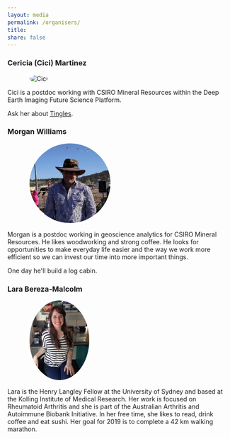 ```yaml
---
layout: media
permalink: /organisers/
title:
share: false
---
```

<style>
img {
    border-radius: 50%;
    height: 180px;
    float:  inline-block;
    margin: 0px 0px 0px 50px;
  }
</style>

### Cericia (Cici) Martinez

<img src="../images/cici.jpg" alt="Cici"/>

Cici is a postdoc working with CSIRO Mineral Resources within the Deep Earth Imaging Future Science Platform.

Ask her about [Tingles](https://en.wikipedia.org/wiki/Eucalyptus_jacksonii).

### Morgan Williams <a href="https://twitter.com/metasomite"><i class="fa fa-twitter" aria-hidden="true"></i></a>

<img src="../images/morgan.jpg" alt="Morgan"/>

Morgan is a postdoc working in geoscience analytics for CSIRO Mineral Resources.
He likes woodworking and strong coffee. He looks for opportunities to make
everyday life easier and the way we work more efficient so we can invest our time
into more important things.

One day he'll build a log cabin.

### Lara Bereza-Malcolm <a href="https://twitter.com/LBerezaMalcolm"><i class="fa fa-twitter" aria-hidden="true"></i></a>

<img src="../images/lara.jpg" alt="Lara"/>

Lara is the Henry Langley Fellow at the University of Sydney and based at the Kolling Institute of Medical Research. Her work is focused on Rheumatoid Arthritis and she is part of the Australian Arthritis and Autoimmune Biobank Initiative. In her free time, she likes to read, drink coffee and eat sushi. Her goal for 2019 is to complete a 42 km walking marathon.
